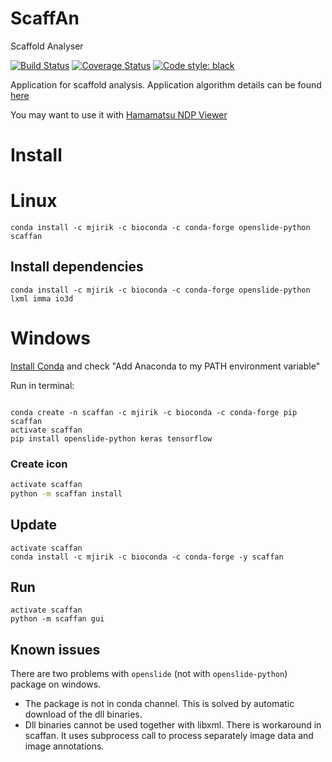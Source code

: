 # ScaffAn
Scaffold Analyser

[![Build Status](https://travis-ci.org/mjirik/scaffan.svg?branch=master)](https://travis-ci.org/mjirik/scaffan)
[![Coverage Status](https://coveralls.io/repos/github/mjirik/scaffan/badge.svg?branch=master)](https://coveralls.io/github/mjirik/scaffan?branch=master)
[![Code style: black](https://img.shields.io/badge/code%20style-black-000000.svg)](https://github.com/ambv/black)

Application for scaffold analysis. Application algorithm details can be found [here](text/Scaffan.md)

You may want to use it with [Hamamatsu NDP Viewer](https://www.hamamatsu.com/eu/en/product/type/U12388-01/index.html)

# Install



# Linux

```commandline
conda install -c mjirik -c bioconda -c conda-forge openslide-python scaffan
```

## Install dependencies

```commandline
conda install -c mjirik -c bioconda -c conda-forge openslide-python lxml imma io3d
```

# Windows

[Install Conda](https://conda.io/miniconda.html) and check "Add Anaconda to my PATH environment variable" 

Run in terminal:
```commandline

conda create -n scaffan -c mjirik -c bioconda -c conda-forge pip scaffan
activate scaffan
pip install openslide-python keras tensorflow
```

### Create icon

```bash
activate scaffan
python -m scaffan install
```

## Update

```commandline
activate scaffan
conda install -c mjirik -c bioconda -c conda-forge -y scaffan 
```

## Run

```commandline
activate scaffan
python -m scaffan gui
```


## Known issues

There are two problems with `openslide` (not with `openslide-python`) package on windows. 
* The package is not in conda channel. This is solved by automatic download of the dll binaries.
* Dll binaries cannot be used together with libxml. There is workaround in scaffan. 
It uses subprocess call to process separately image data and image annotations.

